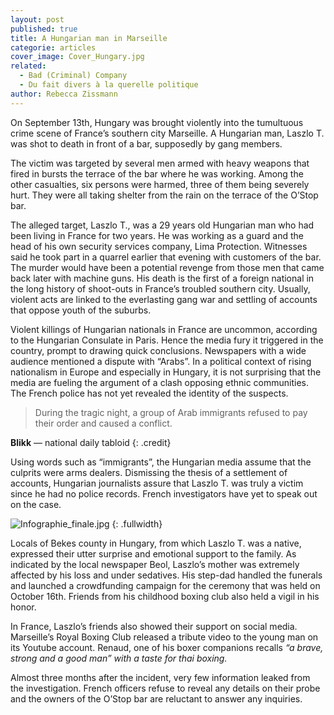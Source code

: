 ```yaml
---
layout: post
published: true
title: A Hungarian man in Marseille
categorie: articles
cover_image: Cover_Hungary.jpg
related: 
  - Bad (Criminal) Company
  - Du fait divers à la querelle politique
author: Rebecca Zissmann
---
```





On September 13th, Hungary was brought violently into the tumultuous crime scene of France’s southern city Marseille. A Hungarian man, Laszlo T. was shot to death in front of a bar, supposedly by gang members.

The victim was targeted by several men armed with heavy weapons that fired in bursts the terrace of the bar where he was working. Among the other casualties, six persons were harmed, three of them being severely hurt. They were all taking shelter from the rain on the terrace of the O’Stop bar.

The alleged target, Laszlo T., was a 29 years old Hungarian man who had been living in France for two years. He was working as a guard and the head of his own security services company, Lima Protection. Witnesses said he took part in a quarrel earlier that evening with customers of the bar. The murder would have been a potential revenge from those men that came back later with machine guns. His death is the first of a foreign national in the long history of shoot-outs in France’s troubled southern city. Usually, violent acts are linked to the everlasting gang war and settling of accounts that oppose youth of the suburbs.  

Violent killings of Hungarian nationals in France are uncommon, according to the Hungarian Consulate in Paris. Hence the media fury it triggered in the country, prompt to drawing quick conclusions. Newspapers with a wide audience mentioned a dispute with “Arabs”. In a political context of rising nationalism in Europe and especially in Hungary, it is not surprising that the media are fueling the argument of a clash opposing ethnic communities. The French police has not yet revealed the identity of the suspects. 

> During the tragic night, a group of Arab immigrants refused to pay their order and caused a conflict.

**Blikk** — national daily tabloid
{: .credit}

Using words such as “immigrants”, the Hungarian media assume that the culprits were arms dealers. Dismissing the thesis of a settlement of accounts, Hungarian journalists assure that Laszlo T. was truly a victim since he had no police records. French investigators have yet to speak out on the case. 

![Infographie_finale.jpg]({{site.baseurl}}/img/Infographie_finale.jpg)
{: .fullwidth}

Locals of Bekes county in Hungary, from which Laszlo T. was a native, expressed their utter surprise and emotional support to the family. As indicated by the local newspaper Beol, Laszlo’s mother was extremely affected by his loss and under sedatives. His step-dad handled the funerals and launched a crowdfunding campaign for the ceremony that was held on October 16th. Friends from his childhood boxing club also held a vigil in his honor. 

In France, Laszlo’s friends also showed their support on social media. Marseille’s Royal Boxing Club released a tribute video to the young man on its Youtube account. Renaud, one of his boxer companions recalls _“a brave, strong and a good man” with a taste for thai boxing._

Almost three months after the incident, very few information leaked from the investigation. French officers refuse to reveal any details on their probe and the owners of the O’Stop bar are reluctant to answer any inquiries.
